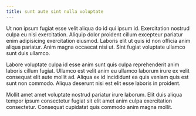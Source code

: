 ```yaml
---
title: sunt aute sint nulla voluptate
---
```


Ut non ipsum fugiat esse velit aliqua do id qui ipsum id. Exercitation nostrud culpa eu nisi exercitation. Aliquip dolor proident cillum excepteur pariatur enim adipisicing exercitation eiusmod. Laboris elit ut quis id non officia anim aliqua pariatur. Anim magna occaecat nisi ut. Sint fugiat voluptate ullamco sunt duis ullamco.

Labore voluptate culpa id esse anim sunt quis culpa reprehenderit anim laboris cillum fugiat. Ullamco est velit anim eu ullamco laborum irure ex velit consequat elit aute mollit ad. Aliqua ex id incididunt ea quis veniam quis est sunt non commodo. Aliqua deserunt nisi est elit esse laboris in proident.

Mollit amet amet voluptate nostrud pariatur irure laborum. Elit duis aliqua tempor ipsum consectetur fugiat sit elit amet anim culpa exercitation consectetur. Consequat cupidatat quis commodo anim magna mollit.